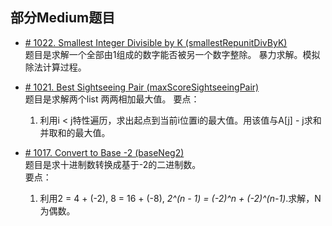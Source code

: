 ## 部分Medium题目

* [# 1022. Smallest Integer Divisible by K (smallestRepunitDivByK)](https://leetcode.com/problems/smallest-integer-divisible-by-k/)  
题目是求解一个全部由1组成的数字能否被另一个数字整除。 
暴力求解。模拟除法计算过程。
 
* [# 1021. Best Sightseeing Pair (maxScoreSightseeingPair)](https://leetcode.com/problems/best-sightseeing-pair/)  
题目是求解两个list 两两相加最大值。
要点：
    1. 利用i < j特性遍历，求出起点到当前i位置i的最大值。用该值与A[j] - j求和并取和的最大值。
    
* [# 1017. Convert to Base -2 (baseNeg2)](https://leetcode.com/problems/convert-to-base-2//)  
题目是求十进制数转换成基于-2的二进制数。  
要点：
    1. 利用2 = 4 + (-2), 8 = 16 + (-8), _2^(n - 1) = (-2)^n + (-2)^(n-1)_.求解，N为偶数。
    